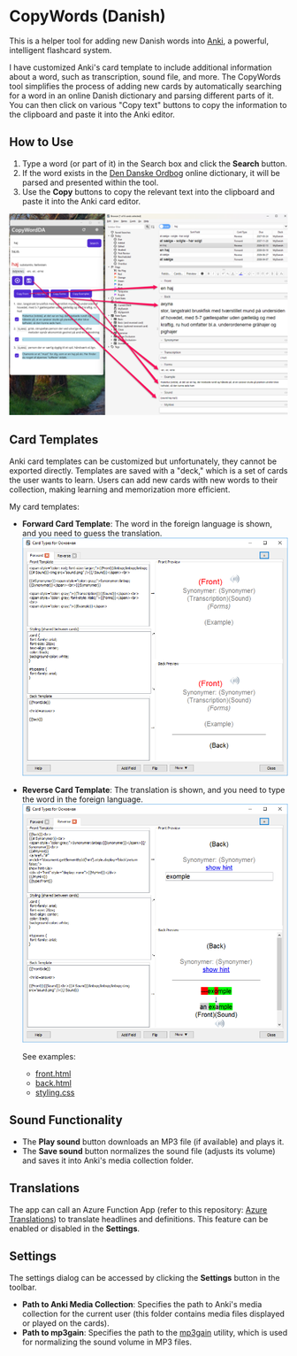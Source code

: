 # CopyWords (Danish)

This is a helper tool for adding new Danish words into [Anki](http://ankisrs.net/), a powerful, intelligent flashcard system.

I have customized Anki's card template to include additional information about a word, such as transcription, sound file, and more. The CopyWords tool simplifies the process of adding new cards by automatically searching for a word in an online Danish dictionary and parsing different parts of it. You can then click on various "Copy text" buttons to copy the information to the clipboard and paste it into the Anki editor.

## How to Use

1. Type a word (or part of it) in the Search box and click the **Search** button.
2. If the word exists in the [Den Danske Ordbog](http://ordnet.dk/ddo/) online dictionary, it will be parsed and presented within the tool.
3. Use the **Copy** buttons to copy the relevant text into the clipboard and paste it into the Anki card editor.

![Copy word parts into Anki](https://raw.githubusercontent.com/evgenygunko/CopyWordsDA/master/img/Copy_word_parts.png)

## Card Templates

Anki card templates can be customized but unfortunately, they cannot be exported directly. Templates are saved with a "deck," which is a set of cards the user wants to learn. Users can add new cards with new words to their collection, making learning and memorization more efficient.

My card templates:

- **Forward Card Template**: The word in the foreign language is shown, and you need to guess the translation.
  ![Forward card](https://raw.githubusercontent.com/evgenygunko/CopyWordsDA/master/img/Card_template_forward.png)

- **Reverse Card Template**: The translation is shown, and you need to type the word in the foreign language.
  ![Reverse card](https://raw.githubusercontent.com/evgenygunko/CopyWordsDA/master/img/Card_template_reverse.png)

  See examples:

  - [front.html](<(https://raw.githubusercontent.com/evgenygunko/CopyWordsDA/master/card_templates/front.html)>)
  - [back.html](<(https://raw.githubusercontent.com/evgenygunko/CopyWordsDA/master/card_templates/back.html)>)
  - [styling.css](<(https://raw.githubusercontent.com/evgenygunko/CopyWordsDA/master/card_templates/styling.css)>)

## Sound Functionality

- The **Play sound** button downloads an MP3 file (if available) and plays it.
- The **Save sound** button normalizes the sound file (adjusts its volume) and saves it into Anki's media collection folder.

## Translations

The app can call an Azure Function App (refer to this repository: [Azure Translations](https://github.com/evgenygunko/Translations/tree/master)) to translate headlines and definitions. This feature can be enabled or disabled in the **Settings**.

## Settings

The settings dialog can be accessed by clicking the **Settings** button in the toolbar.

- **Path to Anki Media Collection**: Specifies the path to Anki's media collection for the current user (this folder contains media files displayed or played on the cards).
- **Path to mp3gain**: Specifies the path to the [mp3gain](http://mp3gain.sourceforge.net/) utility, which is used for normalizing the sound volume in MP3 files.
